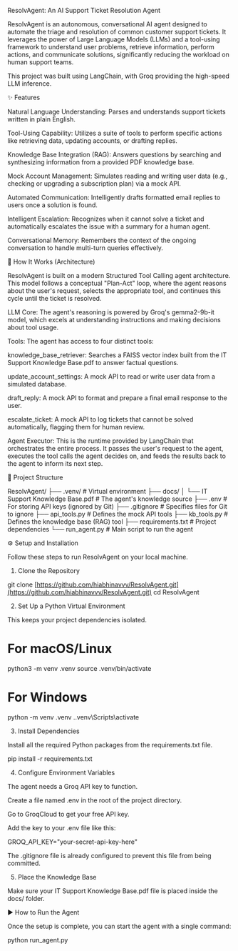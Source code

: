 ResolvAgent: An AI Support Ticket Resolution Agent

ResolvAgent is an autonomous, conversational AI agent designed to automate the triage and resolution of common customer support tickets. It leverages the power of Large Language Models (LLMs) and a tool-using framework to understand user problems, retrieve information, perform actions, and communicate solutions, significantly reducing the workload on human support teams.

This project was built using LangChain, with Groq providing the high-speed LLM inference.

✨ Features

Natural Language Understanding: Parses and understands support tickets written in plain English.

Tool-Using Capability: Utilizes a suite of tools to perform specific actions like retrieving data, updating accounts, or drafting replies.

Knowledge Base Integration (RAG): Answers questions by searching and synthesizing information from a provided PDF knowledge base.

Mock Account Management: Simulates reading and writing user data (e.g., checking or upgrading a subscription plan) via a mock API.

Automated Communication: Intelligently drafts formatted email replies to users once a solution is found.

Intelligent Escalation: Recognizes when it cannot solve a ticket and automatically escalates the issue with a summary for a human agent.

Conversational Memory: Remembers the context of the ongoing conversation to handle multi-turn queries effectively.

🚀 How It Works (Architecture)

ResolvAgent is built on a modern Structured Tool Calling agent architecture. This model follows a conceptual "Plan-Act" loop, where the agent reasons about the user's request, selects the appropriate tool, and continues this cycle until the ticket is resolved.

LLM Core: The agent's reasoning is powered by Groq's gemma2-9b-it model, which excels at understanding instructions and making decisions about tool usage.

Tools: The agent has access to four distinct tools:

knowledge_base_retriever: Searches a FAISS vector index built from the IT Support Knowledge Base.pdf to answer factual questions.

update_account_settings: A mock API to read or write user data from a simulated database.

draft_reply: A mock API to format and prepare a final email response to the user.

escalate_ticket: A mock API to log tickets that cannot be solved automatically, flagging them for human review.

Agent Executor: This is the runtime provided by LangChain that orchestrates the entire process. It passes the user's request to the agent, executes the tool calls the agent decides on, and feeds the results back to the agent to inform its next step.

📂 Project Structure

ResolvAgent/
├── .venv/                  # Virtual environment
├── docs/
│   └── IT Support Knowledge Base.pdf  # The agent's knowledge source
├── .env                    # For storing API keys (ignored by Git)
├── .gitignore              # Specifies files for Git to ignore
├── api_tools.py            # Defines the mock API tools
├── kb_tools.py             # Defines the knowledge base (RAG) tool
├── requirements.txt        # Project dependencies
└── run_agent.py            # Main script to run the agent


⚙️ Setup and Installation

Follow these steps to run ResolvAgent on your local machine.

1. Clone the Repository

git clone [https://github.com/hiabhinavvv/ResolvAgent.git](https://github.com/hiabhinavvv/ResolvAgent.git)
cd ResolvAgent


2. Set Up a Python Virtual Environment

This keeps your project dependencies isolated.

# For macOS/Linux
python3 -m venv .venv
source .venv/bin/activate

# For Windows
python -m venv .venv
.\.venv\Scripts\activate


3. Install Dependencies

Install all the required Python packages from the requirements.txt file.

pip install -r requirements.txt


4. Configure Environment Variables

The agent needs a Groq API key to function.

Create a file named .env in the root of the project directory.

Go to GroqCloud to get your free API key.

Add the key to your .env file like this:

GROQ_API_KEY="your-secret-api-key-here"


The .gitignore file is already configured to prevent this file from being committed.

5. Place the Knowledge Base

Make sure your IT Support Knowledge Base.pdf file is placed inside the docs/ folder.

▶️ How to Run the Agent

Once the setup is complete, you can start the agent with a single command:

python run_agent.py